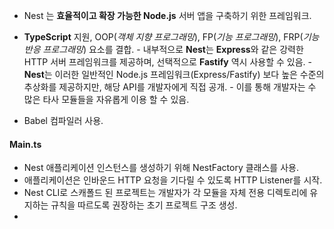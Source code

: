- Nest 는 **효율적이고 확장 가능한 Node.js** 서버 앱을 구축하기 위한 프레임워크.
- **TypeScript** 지원, OOP(*객체 지향 프로그래밍*), FP(*기능 프로그래밍*), FRP(*기능 반응 프로그래밍*) 요소를 결합.
		- 내부적으로 **Nest**는 **Express**와 같은 강력한 HTTP 서버 프레임워크를 제공하며, 선택적으로 **Fastify** 역시 사용할 수 있음.
		- **Nest**는 이러한 일반적인 Node.js 프레임워크(Express/Fastify) 보다 높은 수준의 추상화를 제공하지만, 해당 API를 개발자에게 직접 공개.
		- 이를 통해 개발자는 수 많은 타사 모듈들을 자유롭게 이용 할 수 있음.

- Babel 컴파일러 사용.


#### **Main.ts**

- Nest 애플리케이션 인스턴스를 생성하기 위해 NestFactory 클래스를 사용.
- 애플리케이션은 인바운드 HTTP 요청을 기다릴 수 있도록 HTTP Listener를 시작.
- Nest CLI로 스캐폴드 된 프로젝트는 개발자가 각 모듈을 자체 전용 디렉토리에 유지하는 규칙을 따르도록 권장하는 초기 프로젝트 구조 생성.
- 